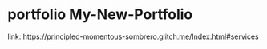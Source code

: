 # portfolio My-New-Portfolio
link: https://principled-momentous-sombrero.glitch.me/Index.html#services
